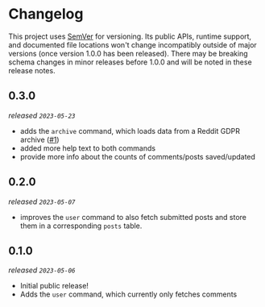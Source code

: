 # Changelog

This project uses [SemVer](https://semver.org/) for versioning. Its public APIs, runtime support, and documented file locations won't change incompatibly outside of major versions (once version 1.0.0 has been released). There may be breaking schema changes in minor releases before 1.0.0 and will be noted in these release notes.

## 0.3.0

_released `2023-05-23`_

- adds the `archive` command, which loads data from a Reddit GDPR archive ([#1](https://github.com/xavdid/reddit-user-to-sqlite/pull/1))
- added more help text to both commands
- provide more info about the counts of comments/posts saved/updated

## 0.2.0

_released `2023-05-07`_

- improves the `user` command to also fetch submitted posts and store them in a corresponding `posts` table.

## 0.1.0

_released `2023-05-06`_

- Initial public release!
- Adds the `user` command, which currently only fetches comments
